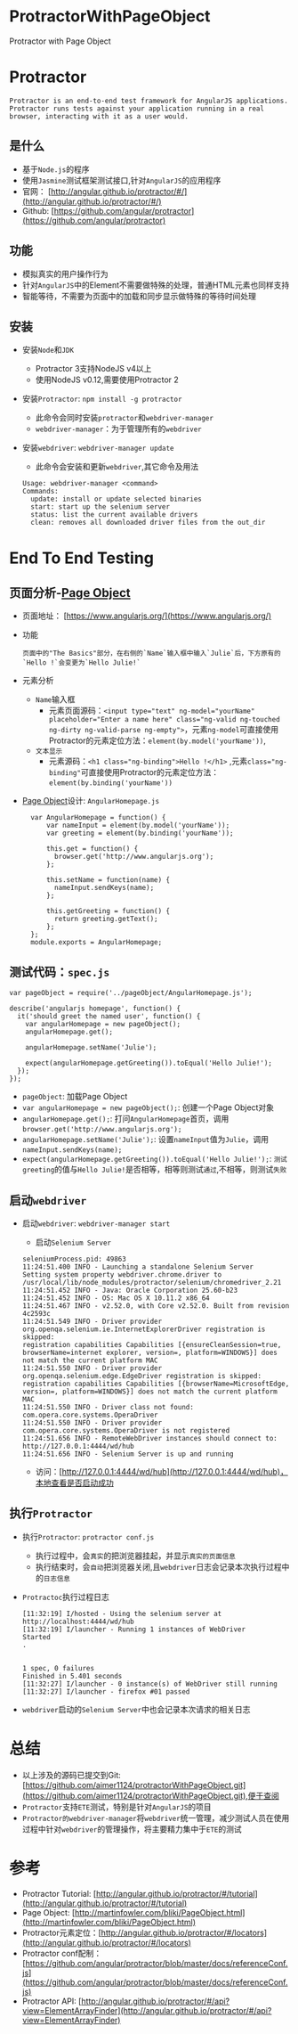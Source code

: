 # ProtractorWithPageObject

Protractor with Page Object

# Protractor

```
Protractor is an end-to-end test framework for AngularJS applications. 
Protractor runs tests against your application running in a real browser, interacting with it as a user would.
```

## 是什么
* 基于`Node.js`的程序
* 使用`Jasmine`测试框架测试接口,针对`AngularJS`的应用程序 
* 官网： [http://angular.github.io/protractor/#/](http://angular.github.io/protractor/#/)
* Github: [https://github.com/angular/protractor](https://github.com/angular/protractor)

## 功能
* 模拟真实的用户操作行为
* 针对`AngularJS`中的Element不需要做特殊的处理，普通HTML元素也同样支持
* 智能等待，不需要为页面中的加载和同步显示做特殊的等待时间处理

## 安装
* 安装`Node`和`JDK`
	* Protractor 3支持NodeJS v4以上
	* 使用NodeJS v0.12,需要使用Protractor 2
* 安装`Protractor`: `npm install -g protractor`
	* 此命令会同时安装`protractor`和`webdriver-manager`
	* `webdriver-manager`：为于管理所有的`webdriver`
* 安装`webdriver`: `webdriver-manager update`
	* 此命令会安装和更新`webdriver`,其它命令及用法	
	
	```
	Usage: webdriver-manager <command>
	Commands:
	  update: install or update selected binaries
	  start: start up the selenium server
	  status: list the current available drivers
	  clean: removes all downloaded driver files from the out_dir
	```

#  End To End Testing
## 页面分析-[Page Object](http://martinfowler.com/bliki/PageObject.html)
* 页面地址： [https://www.angularjs.org/](https://www.angularjs.org/)
* 功能
	
	```
	页面中的"The Basics"部分，在右侧的`Name`输入框中输入`Julie`后，下方原有的`Hello !`会变更为`Hello Julie!`
	```
	
* 元素分析
	* `Name`输入框
		* 元素页面源码：`<input type="text" ng-model="yourName" placeholder="Enter a name here" class="ng-valid ng-touched ng-dirty ng-valid-parse ng-empty">`，元素`ng-model`可直接使用Protractor的元素定位方法：`element(by.model('yourName'))`,
	* `文本显示`
		* 元素源码：`<h1 class="ng-binding">Hello !</h1>` ,元素`class="ng-binding"`可直接使用Protractor的元素定位方法：`element(by.binding('yourName'))`
* [Page Object](http://martinfowler.com/bliki/PageObject.html)设计: `AngularHomepage.js`
	
	```
	  var AngularHomepage = function() {
		  var nameInput = element(by.model('yourName'));
		  var greeting = element(by.binding('yourName'));
		
		  this.get = function() {
		    browser.get('http://www.angularjs.org');
		  };
		
		  this.setName = function(name) {
		    nameInput.sendKeys(name);
		  };
		
		  this.getGreeting = function() {
		    return greeting.getText();
		  };
	  };
	  module.exports = AngularHomepage;
	```

## 测试代码：`spec.js`


```	
var pageObject = require('../pageObject/AngularHomepage.js');
	
describe('angularjs homepage', function() {
  it('should greet the named user', function() {
    var angularHomepage = new pageObject();
    angularHomepage.get();
	
    angularHomepage.setName('Julie');
	
    expect(angularHomepage.getGreeting()).toEqual('Hello Julie!');
  });
});
```
	
* `pageObject`: 加载Page Object
* `var angularHomepage = new pageObject();`: 创建一个Page Object对象
* `angularHomepage.get();`: 打问`AngularHomepage`首页，调用`browser.get('http://www.angularjs.org');`
* `angularHomepage.setName('Julie');`: 设置`nameInput`值为`Julie`，调用`nameInput.sendKeys(name);`
* `expect(angularHomepage.getGreeting()).toEqual('Hello Julie!');`: `测试greeting`的值与`Hello Julie!`是否相等，相等则测试`通过`,不相等，则测试`失败`

## 启动`webdriver`
* 启动`webdriver`: `webdriver-manager start`
	* 启动`Selenium Server`
	
	```
	seleniumProcess.pid: 49863
	11:24:51.400 INFO - Launching a standalone Selenium Server
	Setting system property webdriver.chrome.driver to /usr/local/lib/node_modules/protractor/selenium/chromedriver_2.21
	11:24:51.452 INFO - Java: Oracle Corporation 25.60-b23
	11:24:51.452 INFO - OS: Mac OS X 10.11.2 x86_64
	11:24:51.467 INFO - v2.52.0, with Core v2.52.0. Built from revision 4c2593c
	11:24:51.549 INFO - Driver provider org.openqa.selenium.ie.InternetExplorerDriver registration is skipped:
	registration capabilities Capabilities [{ensureCleanSession=true, browserName=internet explorer, version=, platform=WINDOWS}] does not match the current platform MAC
	11:24:51.550 INFO - Driver provider org.openqa.selenium.edge.EdgeDriver registration is skipped:
	registration capabilities Capabilities [{browserName=MicrosoftEdge, version=, platform=WINDOWS}] does not match the current platform MAC
	11:24:51.550 INFO - Driver class not found: com.opera.core.systems.OperaDriver
	11:24:51.550 INFO - Driver provider com.opera.core.systems.OperaDriver is not registered
	11:24:51.656 INFO - RemoteWebDriver instances should connect to: http://127.0.0.1:4444/wd/hub
	11:24:51.656 INFO - Selenium Server is up and running
	```
	
	* 访问：[http://127.0.0.1:4444/wd/hub](http://127.0.0.1:4444/wd/hub)，本地查看是否启动成功
	
## 执行`Protractor`

* 执行`Protractor`: `protractor conf.js`
	* 执行过程中，会`真实`的把浏览器挂起，并显示`真实的页面信息`
	* 执行结束时，会`自动`把浏览器关闭,且`webdriver`日志会记录本次执行过程中的`日志信息`
* `Protractoc`执行过程日志

	```
	[11:32:19] I/hosted - Using the selenium server at http://localhost:4444/wd/hub
	[11:32:19] I/launcher - Running 1 instances of WebDriver
	Started
	.
	
	
	1 spec, 0 failures
	Finished in 5.401 seconds
	[11:32:27] I/launcher - 0 instance(s) of WebDriver still running
	[11:32:27] I/launcher - firefox #01 passed
	```

* `webdriver`启动的`Selenium Server`中也会记录本次请求的相关日志

# 总结

* 以上涉及的源码已提交到Git: [https://github.com/aimer1124/protractorWithPageObject.git](https://github.com/aimer1124/protractorWithPageObject.git),便于查阅
* `Protractor`支持`ETE`测试，特别是针对`AngularJS`的项目
* `Protractor的webdriver-manager`将`webdriver`统一管理，减少测试人员在使用过程中针对`webdriver`的管理操作，将主要精力集中于`ETE`的测试

# 参考

* Protractor Tutorial: [http://angular.github.io/protractor/#/tutorial](http://angular.github.io/protractor/#/tutorial)
* Page Object: [http://martinfowler.com/bliki/PageObject.html](http://martinfowler.com/bliki/PageObject.html)
* Protractor元素定位：[http://angular.github.io/protractor/#/locators](http://angular.github.io/protractor/#/locators)
* Protractor conf配制：[https://github.com/angular/protractor/blob/master/docs/referenceConf.js](https://github.com/angular/protractor/blob/master/docs/referenceConf.js)
* Protractor API: [http://angular.github.io/protractor/#/api?view=ElementArrayFinder](http://angular.github.io/protractor/#/api?view=ElementArrayFinder)
